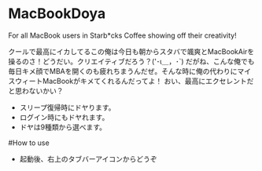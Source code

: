 MacBookDoya
===========

For all MacBook users in Starb*cks Coffee showing off their creativity!

クールで最高にイカしてるこの俺は今日も朝からスタバで颯爽とMacBookAirを操るのさ！どうだい。クリエイティブだろう？('･ι＿，･`) 
だがね、こんな俺でも毎日キメ顔でMBAを開くのも疲れちまうんだぜ。そんな時に俺の代わりにマイスウィートMacBookがキメてくれるんだってよ！
おい、最高にエクセレントだと思わないかい？

* スリープ復帰時にドヤります。
* ログイン時にもドヤれます。
* ドヤは9種類から選べます。

#How to use

* 起動後、右上のタブバーアイコンからどうぞ